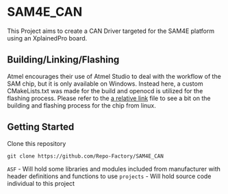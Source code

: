 # SAM4E_CAN

This Project aims to create a CAN Driver targeted for the SAM4E platform using an XplainedPro board.

## Building/Linking/Flashing

Atmel encourages their use of Atmel Studio to deal with the workflow of the SAM chip, but it is only available on Windows. Instead here, a custom CMakeLists.txt was made for the build and openocd is utilized for the flashing process. Please refer to the [a relative link](compile.txt) file to see a bit on the building and flashing process for the chip from linux.

## Getting Started

Clone this repository

    git clone https://github.com/Repo-Factory/SAM4E_CAN

`ASF` - Will hold some libraries and modules included from manufacturer with header definitions and functions to use
`projects` - Will hold source code individual to this project 